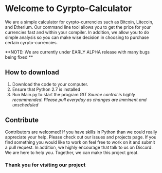 
# **Welcome to Cyrpto-Calculator**

 We are a simple calculator for cyrpto-currencies such as Bitcoin, Litecoin, and Etherium. Our command line tool allows you to get the price for your currencies fast and within your compiler. In addition, we allow you to do simple analysis so you can make wise decision in choosing to purchase certain cyrpto-currencies.


**NOTE: We are currently  under EARLY ALPHA release with many bugs being fixed **


## **How to download**

 1. Download the code to your computer.
 2. Ensure that Python 2.7 is installed
 3. Run Main.py to start the program
*GIT Source control is highly recommended. Please pull everyday as changes are imminent and unscheduled*

## **Contribute**
Contributors are welcomed! If you have skills in Python than we could really appreciate your help. Please check out our issues and projects page. If you find something you would like to work on feel free to work on it and submit a pull request. In addition, we highly encourage that talk to us on Discord. We are here to help you. Together, we can make this project great.


### Thank you for visiting our project
